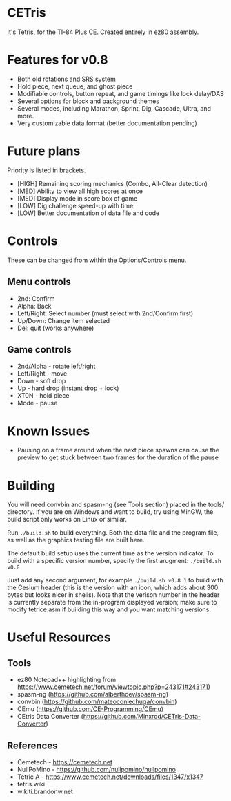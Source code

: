 # CETris

It's Tetris, for the TI-84 Plus CE. Created entirely in ez80 assembly.

# Features for v0.8
* Both old rotations and SRS system
* Hold piece, next queue, and ghost piece
* Modifiable controls, button repeat, and game timings like lock delay/DAS
* Several options for block and background themes
* Several modes, including Marathon, Sprint, Dig, Cascade, Ultra, and more.
* Very customizable data format (better documentation pending)

# Future plans
Priority is listed in brackets.
* [HIGH] Remaining scoring mechanics (Combo, All-Clear detection)
* [MED] Ability to view all high scores at once
* [MED] Display mode in score box of game
* [LOW] Dig challenge speed-up with time
* [LOW] Better documentation of data file and code

# Controls
These can be changed from within the Options/Controls menu.
## Menu controls
* 2nd: Confirm
* Alpha: Back
* Left/Right: Select number (must select with 2nd/Confirm first)
* Up/Down: Change item selected
* Del: quit (works anywhere)

## Game controls
* 2nd/Alpha - rotate left/right
* Left/Right - move
* Down - soft drop
* Up - hard drop (instant drop + lock)
* XT0N - hold piece
* Mode - pause

# Known Issues
* Pausing on a frame around when the next piece spawns can cause the preview to get stuck between two frames for the duration of the pause

# Building 
You will need convbin and spasm-ng (see Tools section) placed in the tools/ directory. If you are on Windows and want to build, try using MinGW, the build script only works on Linux or similar.

Run `./build.sh` to build everything. Both the data file and the program file, as well as the graphics testing file are built here.

The default build setup uses the current time as the version indicator. To build with a specific version number, specify the first arugment: `./build.sh v0.8`

Just add any second argument, for example `./build.sh v0.8 1` to build with the Cesium header (this is the version with an icon, which adds about 300 bytes but looks nicer in shells). Note that the verison number in the header is currently separate from the in-program displayed version; make sure to modify tetrice.asm if building this way and you want matching versions.

# Useful Resources 
## Tools
* ez80 Notepad++ highlighting from https://www.cemetech.net/forum/viewtopic.php?p=243171#243171)
* spasm-ng (https://github.com/alberthdev/spasm-ng)
* convbin (https://github.com/mateoconlechuga/convbin)
* CEmu (https://github.com/CE-Programming/CEmu)
* CEtris Data Converter (https://github.com/Minxrod/CETris-Data-Converter)
## References
* Cemetech - https://cemetech.net
* NullPoMino - https://github.com/nullpomino/nullpomino
* Tetric A - https://www.cemetech.net/downloads/files/1347/x1347
* tetris.wiki
* wikiti.brandonw.net
